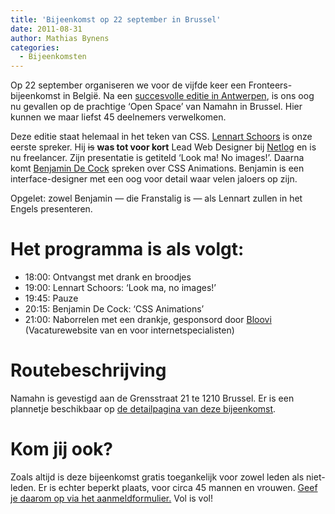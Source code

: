 ```yaml
---
title: 'Bijeenkomst op 22 september in Brussel'
date: 2011-08-31
author: Mathias Bynens
categories:
  - Bijeenkomsten
---
```


Op 22 september organiseren we voor de vijfde keer een Fronteers-bijeenkomst in België. Na een [succesvolle editie in Antwerpen](/bijeenkomsten/2011/aspace), is ons oog nu gevallen op de prachtige ‘Open Space’ van Namahn in Brussel. Hier kunnen we maar liefst 45 deelnemers verwelkomen.

Deze editie staat helemaal in het teken van CSS. [Lennart Schoors](http://lensco.be/) is onze eerste spreker. Hij <strike>is</strike> **was tot voor kort** Lead Web Designer bij [Netlog](http://www.netlog.com/) en is nu freelancer. Zijn presentatie is getiteld ‘Look ma! No images!’. Daarna komt [Benjamin De Cock](http://bdc.vc/) spreken over CSS Animations. Benjamin is een interface-designer met een oog voor detail waar velen jaloers op zijn.

Opgelet: zowel Benjamin — die Franstalig is — als Lennart zullen in het Engels presenteren.

# Het programma is als volgt:

- 18:00: Ontvangst met drank en broodjes
- 19:00: Lennart Schoors: ‘Look ma, no images!’
- 19:45: Pauze
- 20:15: Benjamin De Cock: ‘CSS Animations’
- 21:00: Naborrelen met een drankje, gesponsord door [Bloovi](http://www.bloovi.be/) (Vacaturewebsite van en voor internetspecialisten)

# Routebeschrijving

Namahn is gevestigd aan de Grensstraat 21 te 1210 Brussel. Er is een plannetje beschikbaar op [de detailpagina van deze bijeenkomst](/bijeenkomsten/2011/namahn).

# Kom jij ook?

Zoals altijd is deze bijeenkomst gratis toegankelijk voor zowel leden als niet-leden. Er is echter beperkt plaats, voor circa 45 mannen en vrouwen. [Geef je daarom op via het aanmeldformulier.](/bijeenkomsten/2011/namahn#formulier-1) Vol is vol!
